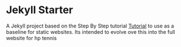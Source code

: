 # Jekyll Starter

A Jekyll project based on the Step By Step tutorial [Tutorial] to use as a baseline for static websites. Its intended to evolve ove this into the full website for hp tennis

[Tutorial]:[https://jekyllrb.com/docs/step-by-step/01-setup/]
